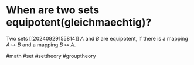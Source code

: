 # When are two sets equipotent(gleichmaechtig)?
Two sets [[20240929155814]] $A$ and $B$ are equipotent, if there is a mapping $A\mapsto B$ and a mapping $B \mapsto A$.

#math #set #settheory #grouptheory